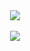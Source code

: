 <div align="center">
<a href="https://github.com/berkayopak">
<img align="center" src="https://github-readme-stats.vercel.app/api?username=berkayopak&count_private=true&show_icons=true&bg_color=55,ff6600,ffcc00&title_color=000&text_color=000&icon_color=cc3300&border_radius=5&hide_border=true" />
</a>
</div>

</br>

<div align="center">
<a href="https://github.com/berkayopak">
<img align="center" src="https://github-readme-stats.vercel.app/api/top-langs/?username=berkayopak&langs_count=8&bg_color=55,ff6600,ffbc00&title_color=000&text_color=000&border_radius=5&hide_border=true" />
</a>
</div>
